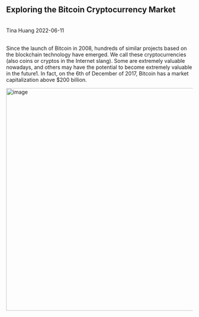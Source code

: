 ## Exploring the Bitcoin Cryptocurrency Market
</br>
Tina Huang 2022-06-11 
</br>
</br>

Since the launch of Bitcoin in 2008, hundreds of similar projects based on the blockchain technology have emerged. We call these cryptocurrencies (also coins or cryptos in the Internet slang). Some are extremely valuable nowadays, and others may have the potential to become extremely valuable in the future1. In fact, on the 6th of December of 2017, Bitcoin has a market capitalization above $200 billion.



<img width="600" alt="image" src="https://user-images.githubusercontent.com/61902789/173170852-43037f15-d78f-414d-93d2-ec4aea04fc17.png">

